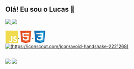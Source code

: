 ## Olá!  Eu sou o Lucas  👋

<div>

   <a href="https://github.com/LucasCosta-Code23">

   <img heigh="180em"  src="https://github-readme-stats.vercel.app/api?username=LucasCosta-Code23&show_icons=true&theme=transparent&include_all_commits=true&count_private=true"/>
   
   <img height="180em" src="https://github-readme-stats.vercel.app/api/top-langs/?username=LucasCosta-Code23&layout=compact&langs_count=16&theme=gruvbox"/>

</div>

<div style="display: inline_block"><br>
<img align="center" alt="Lucas-Js" heigth="30" width="40" src="https://raw.githubusercontent.com/devicons/devicon/master/icons/javascript/javascript-plain.svg"/>
<img align="center" alt="Lucas-HTML" heigth="30" width="40" src="https://raw.githubusercontent.com/devicons/devicon/master/icons/html5/html5-original.svg"/>
<img align="center" alt="Lucas-CSS" heigth="30" width="40" src="https://raw.githubusercontent.com/devicons/devicon/master/icons/css3/css3-original.svg"/>
<img align="center" alt="(https://iconscout.com/icon/avoid-handshake-2221268)" heigth="30" width="40" <img src="https://cdn.jsdelivr.net/gh/devicons/devicon/icons/angularjs/angularjs-original.svg"/>
</div>

##

<div>
    <a href = "mailto:lucascosta.dev23@gmail.com"><img src="https://img.shields.io/badge/Gmail-D14836?style=for-the-badge&logo=gmail&logoColor=white"></a>
    <a href = "https://www.linkedin.com/in/lucas-costa-b2a1161b1" target=_blank"><img src="https://img.shields.io/badge/LinkedIn-0077B5?style=for-the-badge&logo=linkedin&logoColor=white" target=_blank"></a>


</div>
